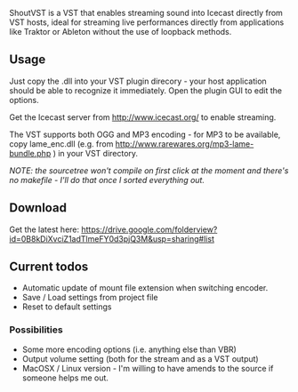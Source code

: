 ShoutVST is a VST that enables streaming sound into Icecast directly from VST hosts, ideal for streaming live performances directly from applications like Traktor or Ableton without the use of loopback methods.

## Usage ##
Just copy the .dll into your VST plugin direcory - your host application should be able to recognize it immediately. Open the plugin GUI to edit the options.

Get the Icecast server from http://www.icecast.org/ to enable streaming.

The VST supports both OGG and MP3 encoding - for MP3 to be available, copy lame\_enc.dll (e.g. from http://www.rarewares.org/mp3-lame-bundle.php ) in your VST directory.

_NOTE: the sourcetree won't compile on first click at the moment and there's no makefile - I'll do that once I sorted everything out._

## Download ##
Get the latest here: https://drive.google.com/folderview?id=0B8kDiXvciZ1adTlmeFY0d3pjQ3M&usp=sharing#list

## Current todos ##
  * Automatic update of mount file extension when switching encoder.
  * Save / Load settings from project file
  * Reset to default settings

### Possibilities ###
  * Some more encoding options (i.e. anything else than VBR)
  * Output volume setting (both for the stream and as a VST output)
  * MacOSX / Linux version - I'm willing to have amends to the source if someone helps me out.
